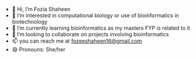 - 👋 Hi, I’m Fozia Shaheen
- 👀 I’m interested in computational biology or use of bioinformatics in biotechnology
- 🌱 I’m currently learning bioinformatics as my masters FYP is related to it
- 💞️ I’m looking to collaborate on projects involving bioinformatics
- 📫 you can reach me at fozeeshaheen16@gmail.com
- 😄 Pronouns: She/her
  

<!---
Fozia16/Fozia16 is a ✨ special ✨ repository because its `README.md` (this file) appears on your GitHub profile.
You can click the Preview link to take a look at your changes.
--->

